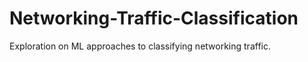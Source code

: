 # Networking-Traffic-Classification
Exploration on ML approaches to classifying networking traffic. 
